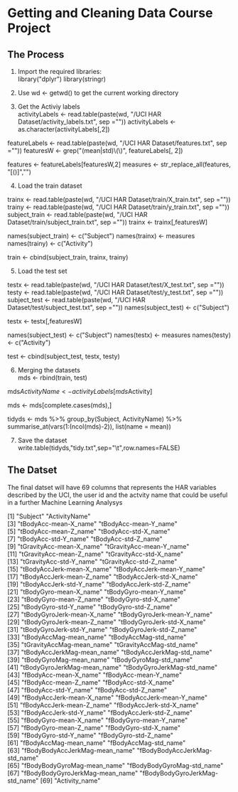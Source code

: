 # Getting and Cleaning Data Course Project

## The Process

1. Import the required libraries: </br>
  library("dplyr")
  library(stringr)
  
2. Use wd <- getwd() to get the current working directory

3. Get the Activiy labels </br>
activityLabels <- read.table(paste(wd, "/UCI HAR Dataset/activity_labels.txt", sep =""))
activityLabels <- as.character(activityLabels[,2])

featureLabels <- read.table(paste(wd, "/UCI HAR Dataset/features.txt", sep =""))
featuresW <- grep("(mean|std)\\(\\)", featureLabels[, 2])

features <- featureLabels[featuresW,2]
measures <- str_replace_all(features, "[()]","")

4. Load the train dataset </br>

trainx <- read.table(paste(wd, "/UCI HAR Dataset/train/X_train.txt", sep =""))
trainy <- read.table(paste(wd, "/UCI HAR Dataset/train/y_train.txt", sep =""))
subject_train <- read.table(paste(wd, "/UCI HAR Dataset/train/subject_train.txt", sep =""))
trainx <- trainx[,featuresW]

names(subject_train) <- c("Subject")
names(trainx) <- measures
names(trainy) <- c("Activity")

train <- cbind(subject_train, trainx, trainy)


  
5. Load the test set </br>

testx <- read.table(paste(wd, "/UCI HAR Dataset/test/X_test.txt", sep =""))
testy <- read.table(paste(wd, "/UCI HAR Dataset/test/y_test.txt", sep =""))
subject_test <- read.table(paste(wd, "/UCI HAR Dataset/test/subject_test.txt", sep =""))
names(subject_test) <- c("Subject")

testx <- testx[,featuresW]

names(subject_test) <- c("Subject")
names(testx) <- measures
names(testy) <- c("Activity")

test <- cbind(subject_test, testx, testy)

6. Merging the datasets </br>
mds <- rbind(train, test)

mds$ActivityName <- activityLabels[mds$Activity]

mds <- mds[complete.cases(mds),]

tidyds <- mds %>% group_by(Subject, ActivityName) %>% 
  summarise_at(vars(1:(ncol(mds)-2)), list(name = mean))
  
7. Save the dataset </br>
write.table(tidyds,"tidy.txt",sep="\t",row.names=FALSE)
  
## The Datset

The final datset will have 69 columns that represents the HAR variables described by the UCI, the user id and the actvity name that could be useful in a further Machine Learning Analysys

 [1] "Subject"                        "ActivityName"                  
 [3] "tBodyAcc-mean-X_name"           "tBodyAcc-mean-Y_name"          
 [5] "tBodyAcc-mean-Z_name"           "tBodyAcc-std-X_name"           
 [7] "tBodyAcc-std-Y_name"            "tBodyAcc-std-Z_name"           
 [9] "tGravityAcc-mean-X_name"        "tGravityAcc-mean-Y_name"       
[11] "tGravityAcc-mean-Z_name"        "tGravityAcc-std-X_name"        
[13] "tGravityAcc-std-Y_name"         "tGravityAcc-std-Z_name"        
[15] "tBodyAccJerk-mean-X_name"       "tBodyAccJerk-mean-Y_name"      
[17] "tBodyAccJerk-mean-Z_name"       "tBodyAccJerk-std-X_name"       
[19] "tBodyAccJerk-std-Y_name"        "tBodyAccJerk-std-Z_name"       
[21] "tBodyGyro-mean-X_name"          "tBodyGyro-mean-Y_name"         
[23] "tBodyGyro-mean-Z_name"          "tBodyGyro-std-X_name"          
[25] "tBodyGyro-std-Y_name"           "tBodyGyro-std-Z_name"          
[27] "tBodyGyroJerk-mean-X_name"      "tBodyGyroJerk-mean-Y_name"     
[29] "tBodyGyroJerk-mean-Z_name"      "tBodyGyroJerk-std-X_name"      
[31] "tBodyGyroJerk-std-Y_name"       "tBodyGyroJerk-std-Z_name"      
[33] "tBodyAccMag-mean_name"          "tBodyAccMag-std_name"          
[35] "tGravityAccMag-mean_name"       "tGravityAccMag-std_name"       
[37] "tBodyAccJerkMag-mean_name"      "tBodyAccJerkMag-std_name"      
[39] "tBodyGyroMag-mean_name"         "tBodyGyroMag-std_name"         
[41] "tBodyGyroJerkMag-mean_name"     "tBodyGyroJerkMag-std_name"     
[43] "fBodyAcc-mean-X_name"           "fBodyAcc-mean-Y_name"          
[45] "fBodyAcc-mean-Z_name"           "fBodyAcc-std-X_name"           
[47] "fBodyAcc-std-Y_name"            "fBodyAcc-std-Z_name"           
[49] "fBodyAccJerk-mean-X_name"       "fBodyAccJerk-mean-Y_name"      
[51] "fBodyAccJerk-mean-Z_name"       "fBodyAccJerk-std-X_name"       
[53] "fBodyAccJerk-std-Y_name"        "fBodyAccJerk-std-Z_name"       
[55] "fBodyGyro-mean-X_name"          "fBodyGyro-mean-Y_name"         
[57] "fBodyGyro-mean-Z_name"          "fBodyGyro-std-X_name"          
[59] "fBodyGyro-std-Y_name"           "fBodyGyro-std-Z_name"          
[61] "fBodyAccMag-mean_name"          "fBodyAccMag-std_name"          
[63] "fBodyBodyAccJerkMag-mean_name"  "fBodyBodyAccJerkMag-std_name"  
[65] "fBodyBodyGyroMag-mean_name"     "fBodyBodyGyroMag-std_name"     
[67] "fBodyBodyGyroJerkMag-mean_name" "fBodyBodyGyroJerkMag-std_name" 
[69] "Activity_name"       
